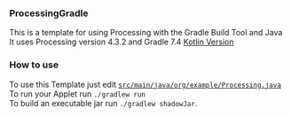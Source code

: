 ### ProcessingGradle
This is a template for using Processing with the Gradle Build Tool and Java\
It uses Processing version 4.3.2 and Gradle 7.4
[Kotlin Version](https://github.com/Duckulus/ProcessingGradleKotlin)

### How to use
To use this Template just edit [`src/main/java/org/example/Processing.java`](src/main/java/org/example/Processing.java)\
To run your Applet run `./gradlew run`\
To build an executable jar run `./gradlew shadowJar`.
